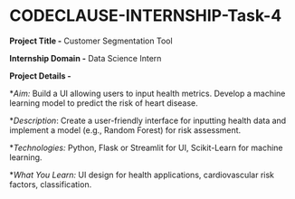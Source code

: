 # CODECLAUSE-INTERNSHIP-Task-4

**Project Title -** Customer Segmentation Tool

**Internship Domain -** Data Science Intern

**Project Details -**

**Aim:* Build a UI allowing users to input health metrics. Develop a machine learning model
 to predict the risk of heart disease.

**Description*: Create a user-friendly interface for inputting health data and implement a model
 (e.g., Random Forest) for risk assessment.

**Technologies:* Python, Flask or Streamlit for UI, Scikit-Learn for machine learning.

**What You Learn:* UI design for health applications, cardiovascular risk factors, classification.
